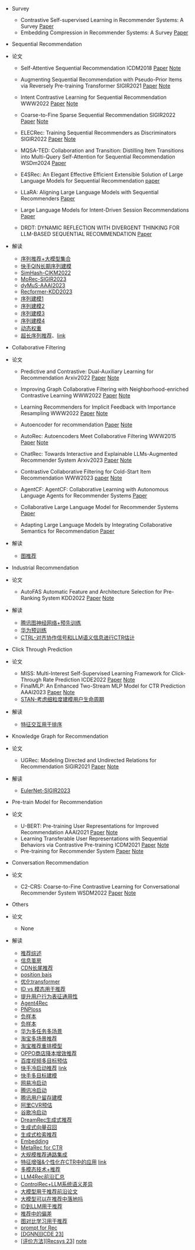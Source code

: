 - Survey
  - Contrastive Self-supervised Learning in Recommender Systems: A Survey [Paper](https://arxiv.org/abs/2303.09902)
  - Embedding Compression in Recommender Systems: A Survey [Paper](https://dl.acm.org/doi/pdf/10.1145/3637841)

- Sequential Recommendation
- 论文
  - Self-Attentive Sequential Recommendation ICDM2018 [Paper](https://arxiv.org/abs/1808.09781) [Note](https://juejin.cn/post/7085261451618680869)

  - Augmenting Sequential Recommendation with Pseudo-Prior Items via Reversely Pre-training Transformer SIGIR2021 [Paper](https://arxiv.org/abs/2105.00522) [Note](https://juejin.cn/post/7089793885207494687)

  - Intent Contrastive Learning for Sequential Recommendation WWW2022 [Paper](https://arxiv.org/pdf/2202.02519.pdf) [Note](https://juejin.cn/post/7081106506011115534)

  - Coarse-to-Fine Sparse Sequential Recommendation SIGIR2022 [Paper](https://arxiv.org/pdf/2204.01839.pdf) [Note](https://juejin.cn/post/7087748055637688351)

  - ELECRec: Training Sequential Recommenders as Discriminators SIGIR2022 [Paper](https://arxiv.org/abs/2204.02011v1) [Note](https://juejin.cn/post/7091846259354370084)

  - MQSA-TED: Collaboration and Transition: Distilling Item Transitions into Multi-Query Self-Attention for Sequential Recommendation WSDm2024 [Paper](https://arxiv.org/pdf/2311.01056.pdf)
  - E4SRec: An Elegant Effective Efficient Extensible Solution of Large Language Models for Sequential Recommendation [paper](https://arxiv.org/pdf/2312.02443.pdf)
  - LLaRA: Aligning Large Language Models with Sequential Recommenders [Paper](https://arxiv.org/pdf/2312.02445.pdf)
  - Large Language Models for Intent-Driven Session Recommendations [Paper](https://arxiv.org/pdf/2312.07552.pdf)
  - DRDT: DYNAMIC REFLECTION WITH DIVERGENT THINKING FOR LLM-BASED SEQUENTIAL RECOMMENDATION [Paper](https://arxiv.org/pdf/2312.11336.pdf)

- 解读
  - [序列推荐+大模型集合](https://mp.weixin.qq.com/s/HQIGNfGQypk-x7yoYaKcow)
  - [快手QIN长期序列建模](https://mp.weixin.qq.com/s/91f97netOwmH3gkKUmCADw)
  - [SimHash-CIKM2022](https://mp.weixin.qq.com/s/eG4yQoyGIZdVxhCzvV1gGA)
  - [MoRec-SIGIR2023](https://mp.weixin.qq.com/s/3sErQw_95fKyZkL_LlAqhQ)
  - [dyMuS-AAAI2023](https://mp.weixin.qq.com/s/M8KV3TqA2QYjv2A-PBZEUA)
  - [Recformer-KDD2023](https://mp.weixin.qq.com/s/lEjN75p8AUbJ8ZIfVorSzA)
  - [序列建模1](https://mp.weixin.qq.com/s/wru3g3tJGmukqLyb5t_DGw) 
  - [序列建模2](https://mp.weixin.qq.com/s/moecjDUl0CTmTAj-d7f57A) 
  - [序列建模3](https://mp.weixin.qq.com/s/o04b8gN4TYecKHopXGMuVg)
  - [序列建模4](https://mp.weixin.qq.com/s/Vf3A0Mi4jPIhL-d_JBjbfQ)
  - [动态权重](https://mp.weixin.qq.com/s/gphLbCsimD3w-IoWtdz-pg)
  - [超长序列推荐](https://mp.weixin.qq.com/s/vdxi00LWyDJpJPBOji5Xbw)、[link](https://mp.weixin.qq.com/s/_lhN8iK4Y6QjqtWRCZHwQQ)


- Collaborative Filtering
- 论文
  - Predictive and Contrastive: Dual-Auxiliary Learning for Recommendation Arxiv2022 [Paper](https://arxiv.org/pdf/2203.03982.pdf) [Note](https://juejin.cn/post/7081531096248090655)

  - Improving Graph Collaborative Filtering with Neighborhood-enriched Contrastive Learning WWW2022 [Paper](https://arxiv.org/abs/2202.06200v1) [Note](https://juejin.cn/post/7084769511680770084)

  - Learning Recommenders for Implicit Feedback with Importance Resampling WWW2022 [Paper](https://zheng-kai.com/paper/www_2022_chen_b.pdf) [Note](https://juejin.cn/post/7185013958456115260)

  - Autoencoder for recommendation [Paper](https://github.com/QinHsiu/Awesome-Papers/blob/main/Recsys/AE4Rec.pdf) [Note](https://juejin.cn/post/7185362166755622970)

  - AutoRec: Autoencoders Meet Collaborative Filtering WWW2015 [Paper](http://users.cecs.anu.edu.au/~u5098633/papers/www15.pdf) [Note](https://juejin.cn/post/7185362166755622970)

  - ChatRec: Towards Interactive and Explainable LLMs-Augmented Recommender System Arxiv2023 [Paper](https://arxiv.org/pdf/2303.14524.pdf) [Note](https://juejin.cn/post/7224433107775848485)
  - Contrastive Collaborative Filtering for Cold-Start Item Recommendation WWW2023 [paper](https://arxiv.org/pdf/2302.02151.pdf) [Note](https://juejin.cn/post/7230757380819255351)
  - AgentCF: AgentCF: Collaborative Learning with Autonomous Language Agents for Recommender Systems [Paper](https://arxiv.org/pdf/2310.09233.pdf) 
  - Collaborative Large Language Model for Recommender Systems [Paper](https://arxiv.org/pdf/2311.01343.pdf)
  - Adapting Large Language Models by Integrating Collaborative Semantics for Recommendation [Paper](https://arxiv.org/pdf/2311.09049.pdf)

- 解读
  - [图推荐](https://mp.weixin.qq.com/s/BVNxbiHgo0T2vqNUi6RrGQ)

- Industrial Recommendation
- 论文
  - AutoFAS Automatic Feature and Architecture Selection for Pre-Ranking System KDD2022 [Paper](https://arxiv.org/abs/2205.09394) [Note](https://juejin.cn/post/7199818397222486075)
- 解读
  - [腾讯图神经网络+预先训练](https://mp.weixin.qq.com/s/IM6lixoTnnXXt_QDfOBMlQ)
  - [华为预训练](https://mp.weixin.qq.com/s/bAT6Ai4gmN1LOAlTbTaP8A)
  - [CTRL-对齐协作信号和LLM语义信息进行CTR估计](https://mp.weixin.qq.com/s/-CMZN_LEg1B9iC6RGNOx7Q)

- Click  Through Prediction
- 论文
  - MISS: Multi-Interest Self-Supervised Learning Framework for Click-Through Rate Prediction ICDE2022 [Paper](https://arxiv.org/pdf/2111.15068.pdf) [Note](https://juejin.cn/post/7086067497044017159)
  - FinalMLP: An Enhanced Two-Stream MLP Model for CTR Prediction AAAI2023 [Paper](https://arxiv.org/pdf/2304.00902.pdf) [Note](https://juejin.cn/post/7223303364003807269)
  - [STAN-考虑细粒度建模用户生命周期](https://mp.weixin.qq.com/s/-l4ufvVjJfwIkKizdBNKaA)

- 解读
  - [特征交互用于排序](https://mp.weixin.qq.com/s/veJ2hz89a072zcXFhHRLsg)

- Knowledge Graph for Recommendation
- 论文
  - UGRec: Modeling Directed and Undirected Relations for Recommendation SIGIR2021 [Paper](https://arxiv.org/abs/2105.04183) [Note](https://juejin.cn/post/7080130623863521287)
- 解读
  - [EulerNet-SIGIR2023](https://mp.weixin.qq.com/s/88ELcRAmpomJ63nOAkkShQ)

- Pre-train Model for Recommendation
- 论文
  - U-BERT: Pre-training User Representations for Improved Recommendation AAAI2021 [Paper](https://www.aaai.org/AAAI21Papers/AAAI-2116.QiuZ.pdf) [Note](https://juejin.cn/post/7080354866509381669)
  - Learning Transferable User Representations with Sequential Behaviors via Contrastive Pre-training ICDM2021 [Paper](http://staff.ustc.edu.cn/~qiliuql/files/Publications/Mingyue-Cheng-ICDM21.pdf) [Note](https://juejin.cn/post/7091561156745101348)
  - Pre-training for Recommender System [Paper](https://github.com/QinHsiu/Awesome-Papers/blob/main/Recsys/Pre_train4Rec.pdf) [Note](https://juejin.cn/post/7089983151564390414)
    
- Conversation Recommendation
- 论文
  - C2-CRS: Coarse-to-Fine Contrastive Learning for Conversational Recommender System WSDM2022 [Paper](https://arxiv.org/abs/2201.02732) [Note](https://juejin.cn/post/7183131946208198717)

- Others
- 论文
  - None
- 解读
  - [推荐综述](https://mp.weixin.qq.com/s/FSP03cwrsoMTxfRAnEOCLQ)
  - [信息茧房](https://mp.weixin.qq.com/s/7d3VmrzBWnSMqd7BED8dTA)
  - [CDN长尾推荐](https://mp.weixin.qq.com/s/LfwLZfzS8UWimeEFELkShA)
  - [position bais](https://mp.weixin.qq.com/s/ERMWm4wWCjWBvTJJcT1fbw)
  - [优化transformer](https://mp.weixin.qq.com/s/sd6GezISnoZCkI2CxiASxQ)
  - [ID vs 模态用于推荐](https://mp.weixin.qq.com/s/16xYxHyUky0Dc2pgtyNWFA)
  - [提升用户行为表征通用性](https://mp.weixin.qq.com/s/-niBTJsskTbM4G0_mHmFxA)
  - [Agent4Rec](https://mp.weixin.qq.com/s/ZJ2BPG0O2Eu4au409qXJeg)
  - [PNPloss](https://mp.weixin.qq.com/s/jFLHBxfvI0ZPWjcI6DE1Gw)
  - [负样本](https://mp.weixin.qq.com/s/1ZbafJzx8BSCFwrVp05ngg)
  - [负样本](https://mp.weixin.qq.com/s/MnjeuieYjrtRP_zPT2oM9A)
  - [华为多任务多场景](https://mp.weixin.qq.com/s/pnEZ7jihOZ3MiYQuyyIIkA)
  - [淘宝多场景推荐](https://mp.weixin.qq.com/s/nahwEiSaVuBBSbhNn3LBCw)
  - [淘宝推荐重排模型](https://mp.weixin.qq.com/s/XfP2GEkI98yZ_GEB-Wo_4A)
  - [OPPO商店降本增效推荐](https://mp.weixin.qq.com/s/nYhnLooh_HSi-kk8u2LBoA)
  - [百度视频多目标预估](https://mp.weixin.qq.com/s/YXPmZn3ujbBavFsmnf5Vzw)
  - [快手冷启动推荐](https://mp.weixin.qq.com/s/gp6n_RERiWOOV8aB0xjlyA) [link](https://mp.weixin.qq.com/s/8MKoANEAw687FoeTasngpA)
  - [快手多目标建模](https://mp.weixin.qq.com/s/QmIKE1LIqrMl6vAWdh7L5A)
  - [网易冷启动](https://mp.weixin.qq.com/s/EDkoe3nxvQ_24nxC8ktd7g)
  - [腾讯冷启动](https://mp.weixin.qq.com/s/ChMeyjIFkgzE06xWa8OCnQ)
  - [腾讯用户留存建模](https://mp.weixin.qq.com/s/h5jOXOlQOMI_Aygs0teWKw)
  - [阿里CVR预估](https://mp.weixin.qq.com/s/azh6B8EJpwnQDfHfuxjn4g)
  - [谷歌冷启动](https://mp.weixin.qq.com/s/OV7mZKn1M3bbcGvLEqk7Gw)
  - [DreamRec生成式推荐](https://mp.weixin.qq.com/s/pPWbpMhyLx3vtxiVb5ey2g)
  - [生成式向量召回](https://mp.weixin.qq.com/s/HS-yME00V559B9ZcBCruvw)
  - [生成式检索推荐](https://mp.weixin.qq.com/s/3Mwpc57G0dJxvVpgU_k3KA)
  - [Embedding](https://mp.weixin.qq.com/s/1okrVM8zXekCXlCrmhQ9lQ)
  - [MetaRec for CTR](https://mp.weixin.qq.com/s/6DiE5VYJGA_2NAtuSh_okw)
  - [大规模推荐通路集成](https://mp.weixin.qq.com/s/yul31p8GhpxoKPNIEbBsfA)
  - [特征增强&个性化在CTR中的应用](https://mp.weixin.qq.com/s/SBcyx8r7t51BUF2x3PbGxA) [link](https://mp.weixin.qq.com/s/9F3tkQGNhZvBDmutqVcTmg)
  - [多模态技术+推荐](https://mp.weixin.qq.com/s/BEOUFgzNJyzpwVYCwFw44Q)
  - [LLM4Rec前沿汇总](https://mp.weixin.qq.com/s/0Ag9PNSwYbx309O6EI9aMw)
  - [ControlRec+LLM系统语义差异](https://mp.weixin.qq.com/s/CRbcFZIbtBik0q9vRnaUhQ)
  - [大模型用于推荐前沿论文](https://mp.weixin.qq.com/s/y1JoXykEZr8USX6O_nXUrA)
  - [大模型可以在推荐中落地吗](https://mp.weixin.qq.com/s/QxLtklDiPksqwfoLtw3jOA)
  - [ID到LLM用于推荐](https://mp.weixin.qq.com/s/Y7l9WUpbdk2DiTtH6eV38w)
  - [推荐中的偏差](https://mp.weixin.qq.com/s/e8Axw70TaoDeqlYgbTua8g)
  - [图对比学习用于推荐](https://mp.weixin.qq.com/s/Cb7nIOjPwZvELXeQ0WfxPw)
  - [prompt for Rec](https://dl.acm.org/doi/10.1145/3539618.3591750)
  - [[DGNN][ICDE 23]](https://mp.weixin.qq.com/s/WoDYELbxjaFE4ftRkNXbBw)
  - [[评价方法][Recsys 23]](arxiv.org/abs/2308.15980) [note](https://mp.weixin.qq.com/s/c2hAFreM9PIR-O257Wr4-w)

